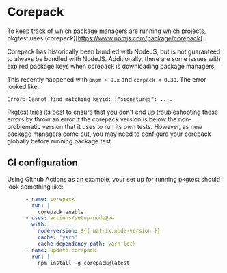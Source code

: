 # Corepack

To keep track of which package managers are running which projects, pkgtest uses (corepack)[https://www.npmjs.com/package/corepack].

Corepack has historically been bundled with NodeJS, but is not guaranteed to always be bundled with NodeJS.  Additionally, there
are some issues with expired package keys when corepack is downloading package managers.

This recently happened with `pnpm > 9.x` and `corpack < 0.30`.  The error looked like:

```shell
Error: Cannot find matching keyid: {"signatures": ....
```

Pkgtest tries its best to ensure that you don't end up troubleshooting these errors by throw an error if the corepack version is below
the non-problematic version that it uses to run its own tests.  However, as new package managers come out, you may need to configure your
corepack globally before running package test.

## CI configuration

Using Github Actions as an example, your set up for running pkgtest should look something like:

```yaml
      - name: corepack
        run: |
          corepack enable
      - uses: actions/setup-node@v4
        with:
          node-version: ${{ matrix.node-version }}
          cache: 'yarn'
          cache-dependency-path: yarn.lock
      - name: update corepack
        run: |
          npm install -g corepack@latest
```

